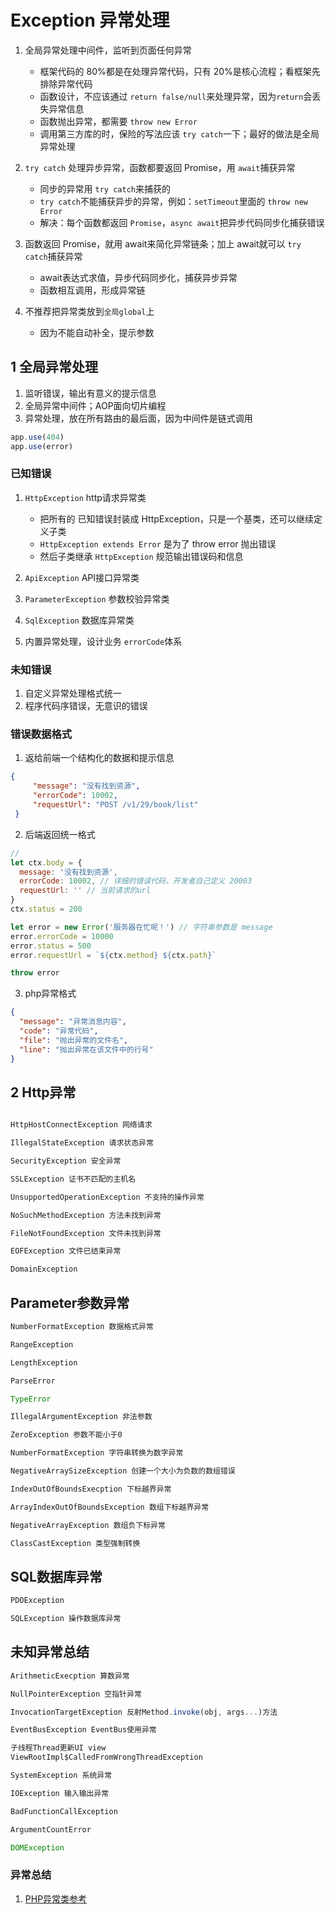 # Exception 异常处理

1. 全局异常处理中间件，监听到页面任何异常
    - 框架代码的 80%都是在处理异常代码，只有 20%是核心流程；看框架先排除异常代码
    - 函数设计，不应该通过 `return false/null`来处理异常，因为`return`会丢失异常信息
    - 函数抛出异常，都需要 `throw new Error`
    - 调用第三方库的时，保险的写法应该 `try catch`一下；最好的做法是全局异常处理
    
2. `try catch` 处理异步异常，函数都要返回 Promise，用 `await`捕获异常
    - 同步的异常用 `try catch`来捕获的
    - `try catch`不能捕获异步的异常，例如：`setTimeout`里面的 `throw new Error`
    - 解决：每个函数都返回 `Promise`，`async await`把异步代码同步化捕获错误

3. 函数返回 Promise，就用 await来简化异常链条；加上 await就可以 `try catch`捕获异常
    - await表达式求值，异步代码同步化，捕获异步异常
    - 函数相互调用，形成异常链

4. 不推荐把异常类放到`全局global`上
    - 因为不能自动补全，提示参数  


## 1 全局异常处理

1. 监听错误，输出有意义的提示信息
2. 全局异常中间件；AOP面向切片编程
3. 异常处理，放在所有路由的最后面，因为中间件是链式调用

```jsx harmony
app.use(404)
app.use(error)
```

### 已知错误

1. `HttpException` http请求异常类
    - 把所有的 已知错误封装成 HttpException，只是一个基类，还可以继续定义子类
    - `HttpException extends Error` 是为了 throw error 抛出错误
    - 然后子类继承 `HttpException` 规范输出错误码和信息
      
2. `ApiException` API接口异常类
3. `ParameterException` 参数校验异常类
4. `SqlException` 数据库异常类
5. 内置异常处理，设计业务 `errorCode`体系


### 未知错误

1. 自定义异常处理格式统一
2. 程序代码序错误，无意识的错误
    

### 错误数据格式

1. 返给前端一个结构化的数据和提示信息
```json
{
     "message": "没有找到资源",
     "errorCode": 10002,
     "requestUrl": "POST /v1/29/book/list"
 }
```

2. 后端返回统一格式

```js
// 
let ctx.body = {
  message: '没有找到资源',
  errorCode: 10002, // 详细的错误代码，开发者自己定义 20003
  requestUrl: '' // 当前请求的url
}
ctx.status = 200

let error = new Error('服务器在忙呢！') // 字符串参数是 message
error.errorCode = 10000
error.status = 500
error.requestUrl = `${ctx.method} ${ctx.path}`

throw error
```

3. php异常格式

```json
{
  "message": "异常消息内容",
  "code": "异常代码",
  "file": "抛出异常的文件名",
  "line": "抛出异常在该文件中的行号"
}
```



## 2 Http异常

```jsx

HttpHostConnectException 网络请求

IllegalStateException 请求状态异常

SecurityException 安全异常

SSLException 证书不匹配的主机名

UnsupportedOperationException 不支持的操作异常

NoSuchMethodException 方法未找到异常

FileNotFoundException 文件未找到异常

EOFException 文件已结束异常

DomainException
```


## Parameter参数异常

```jsx
NumberFormatException 数据格式异常

RangeException

LengthException

ParseError

TypeError

IllegalArgumentException 非法参数

ZeroException 参数不能小于0

NumberFormatException 字符串转换为数字异常

NegativeArraySizeException 创建一个大小为负数的数组错误

IndexOutOfBoundsExecption 下标越界异常

ArrayIndexOutOfBoundsException 数组下标越界异常

NegativeArrayException 数组负下标异常

ClassCastException 类型强制转换
```


## SQL数据库异常

```jsx
PDOException

SQLException 操作数据库异常
```


## 未知异常总结

```jsx
ArithmeticExecption 算数异常

NullPointerException 空指针异常

InvocationTargetException 反射Method.invoke(obj, args...)方法

EventBusException EventBus使用异常

子线程Thread更新UI view
ViewRootImpl$CalledFromWrongThreadException 

SystemException 系统异常

IOException 输入输出异常

BadFunctionCallException

ArgumentCountError

DOMException
```


### 异常总结
1. [PHP异常类参考](https://www.php.net/manual/zh/class.exception.php)




